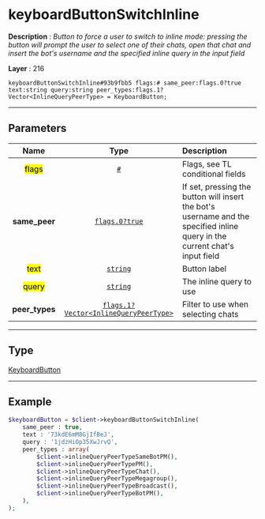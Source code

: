 # keyboardButtonSwitchInline

**Description** : *Button to force a user to switch to inline mode: pressing the button will prompt the user to select one of their chats, open that chat and insert the bot&#039;s username and the specified inline query in the input field*

**Layer** : 216

```tl
keyboardButtonSwitchInline#93b9fbb5 flags:# same_peer:flags.0?true text:string query:string peer_types:flags.1?Vector<InlineQueryPeerType> = KeyboardButton;
```

---

## Parameters

| Name | Type | Description |
| :---: | :---: | :--- |
| <mark>flags</mark> | [`#`](type/#) | Flags, see TL conditional fields |
| **same_peer** | [`flags.0?true`](type/true) | If set, pressing the button will insert the bot's username and the specified inline query in the current chat's input field |
| <mark>text</mark> | [`string`](type/string) | Button label |
| <mark>query</mark> | [`string`](type/string) | The inline query to use |
| **peer_types** | [`flags.1?Vector<InlineQueryPeerType>`](type/InlineQueryPeerType) | Filter to use when selecting chats |

---

## Type

[KeyboardButton](type/KeyboardButton)

---

## Example

```php
$keyboardButton = $client->keyboardButtonSwitchInline(
	same_peer : true,
	text : '73kdE6mM8GjIfBeJ',
	query : '1jdzHiOp35XwJrvQ',
	peer_types : array(
		$client->inlineQueryPeerTypeSameBotPM(),
		$client->inlineQueryPeerTypePM(),
		$client->inlineQueryPeerTypeChat(),
		$client->inlineQueryPeerTypeMegagroup(),
		$client->inlineQueryPeerTypeBroadcast(),
		$client->inlineQueryPeerTypeBotPM(),
	),
);
```